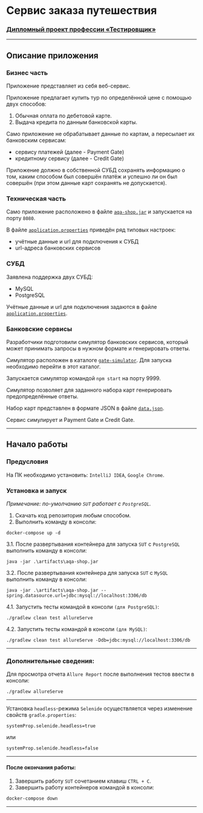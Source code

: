 # Сервис заказа путешествия

### [Дипломный проект профессии «Тестировщик»](https://github.com/netology-code/qa-diploma/tree/2ccafd34b6f9eb3a66dd7a11a0b8b1ba3f266e50#дипломный-проект-профессии-тестировщик)
___
## Описание приложения

### Бизнес часть

Приложение представляет из себя веб-сервис.

Приложение предлагает купить тур по определённой цене с помощью двух способов:
1. Обычная оплата по дебетовой карте.
1. Выдача кредита по данным банковской карты.

Само приложение не обрабатывает данные по картам, а пересылает их банковским сервисам:
* сервису платежей (далее - Payment Gate)
* кредитному сервису (далее - Credit Gate)

Приложение должно в собственной СУБД сохранять информацию о том, каким способом был совершён платёж и успешно ли он был совершён (при этом данные карт сохранять не допускается).

### Техническая часть

Само приложение расположено в файле [`aqa-shop.jar`](artifacts/aqa-shop.jar) и запускается на порту `8080`.

В файле [`application.properties`](application.properties) приведён ряд типовых настроек:
* учётные данные и url для подключения к СУБД
* url-адреса банковских сервисов

### СУБД

Заявлена поддержка двух СУБД:
* MySQL
* PostgreSQL

Учётные данные и url для подключения задаются в файле [`application.properties`](application.properties).

### Банковские сервисы

Разработчики подготовили симулятор банковских сервисов, который может принимать запросы в нужном формате и генерировать ответы.

Симулятор расположен в каталоге [`gate-simulator`](gate-simulator). Для запуска необходимо перейти в этот каталог.

Запускается симулятор командой `npm start` на порту 9999.

Симулятор позволяет для заданного набора карт генерировать предопределённые ответы.

Набор карт представлен в формате JSON в файле [`data.json`](gate-simulator/data.json).

Сервис симулирует и Payment Gate и Credit Gate.
___
## Начало работы

### Предусловия

На ПК необходимо установить:
`IntelliJ IDEA`, `Google Chrome`.

### Установка и запуск

_Примечание: по-умолчанию `SUT` работает с `PostgreSQL`._

1. Скачать код репозитория любым способом.
2. Выполнить команду в консоли:
```
docker-compose up -d
```
3.1. После развертывания контейнера для запуска `SUT` с `PostgreSQL` выполнить команду в консоли:
```
java -jar .\artifacts\aqa-shop.jar
```
3.2. После развертывания контейнера для запуска `SUT` с `MySQL` выполнить команду в консоли:
```
java -jar .\artifacts\aqa-shop.jar --spring.datasource.url=jdbc:mysql://localhost:3306/db
```
4.1. Запустить тесты командой в консоли `(для PostgreSQL)`:
```
./gradlew clean test allureServe
```
4.2. Запустить тесты командой в консоли `(для MySQL)`:
```
./gradlew clean test allureServe -Ddb=jdbc:mysql://localhost:3306/db
```
___
### Дополнительные сведения:

Для просмотра отчета `Allure Report` после выполнения тестов ввести в консоли:
```
./gradlew allureServe
```
___
Установка `headless`-режима `Selenide` осуществляется через изменение
свойств `gradle.properties`:
```
systemProp.selenide.headless=true
```
или
```
systemProp.selenide.headless=false
```
___
#### После окончания работы:
1. Завершить работу `SUT` сочетанием клавиш `CTRL + C`.
2. Завершить работу контейнеров командой в консоли:
```
docker-compose down
```
___
